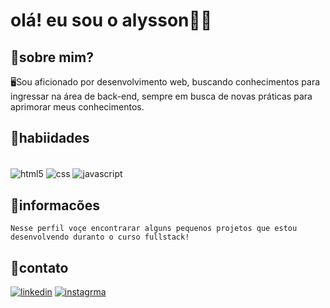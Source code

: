 # olá! eu sou o alysson👋🏼

## 🔎sobre mim?

🖥️Sou aficionado por desenvolvimento web, buscando conhecimentos para ingressar na área de back-end, sempre em busca de novas práticas para aprimorar meus conhecimentos.

## 🚀habiidades

<div style="display: inline_block"><br/>
    <img align=center alt="html5" src="https://img.shields.io/badge/HTML5-E34F26?style=for-the-badge&logo=html5&logoColor=white">
    <img align=center alt="css" src="https://img.shields.io/badge/CSS3-1572B6?style=for-the-badge&logo=css3&logoColor=white">
    <img align=center  alt="javascript" src="https://img.shields.io/badge/JavaScript-F7DF1E?style=for-the-badge&logo=javascript&logoColor=black">
</div>

## 📃informacões

    Nesse perfil voçe encontrarar alguns pequenos projetos que estou desenvolvendo duranto o curso fullstack!

## 📲contato

[![linkedin](https://img.shields.io/badge/LinkedIn-0077B5?style=for-the-badge&logo=linkedin&logoColor=whitehttps://www.linkedin.com/in/alisson-barbosa-094b3a305/)](https://www.linkedin.com/in/alisson-barbosa-094b3a305/)
[![instagrma](https://img.shields.io/badge/Instagram-E4405F?style=for-the-badge&logo=instagram&logoColor=white)](https://www.instagram.com/alysson_barbosa_r/)

